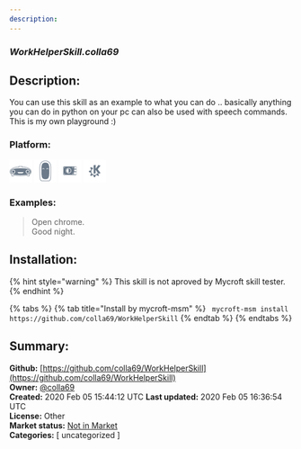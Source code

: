 ```yaml
---
description: 
---
```


### _WorkHelperSkill.colla69_  
## Description:  
You can use this skill as an example to what you can do .. basically anything you can do in python on your pc can also be used with speech commands. This is my own playground :)  
  
  
### Platform:  
 ![Mark I](../.gitbook/assets/mark-1-icon.png)  ![Mark II](../.gitbook/assets/mark-2-icon.png)  ![Picroft](../.gitbook/assets/picroft-icon.png)  ![plasmoid](../.gitbook/assets/kde.png)   
### Examples:  
> Open chrome.  
> Good night.  
  
## Installation:  
{% hint style="warning" %}
This skill is not aproved by Mycroft skill tester.
{% endhint %}
    
{% tabs %}
{% tab title="Install by mycroft-msm" %}
``` mycroft-msm install https://github.com/colla69/WorkHelperSkill```
{% endtab %}
  {% endtabs %}
    
## Summary:  
**Github:** [https://github.com/colla69/WorkHelperSkill](https://github.com/colla69/WorkHelperSkill)  
**Owner:** [@colla69](https://github.com/colla69)  
**Created:** 2020 Feb 05 15:44:12 UTC  **Last updated:** 2020 Feb 05 16:36:54 UTC  
**License:** Other  
**Market status:** [Not in Market](https://market.mycroft.ai/skill/)  
**Categories:** [ uncategorized ]   
